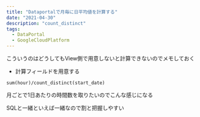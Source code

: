 ```yaml
---
title: "Dataportalで月毎に日平均値を計算する"
date: "2021-04-30"
description: "count_distinct"
tags:
  - DataPortal
  - GoogleCloudPlatform
---
```


こういうのはどうしてもView側で用意しないと計算できないのでメモしておく

- 計算フィールドを用意する

```
sum(hour)/count_distinct(start_date)
```

月ごとで1日あたりの時間数を取りたいのでこんな感じになる

SQLと一緒といえば一緒なので割と把握しやすい